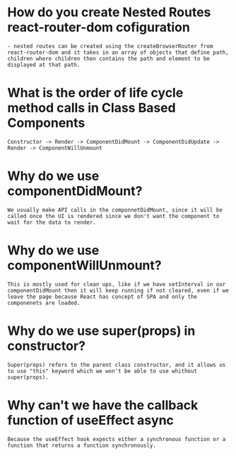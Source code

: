 # How do you create Nested Routes react-router-dom cofiguration

    - nested routes can be created using the createBrowserRouter from react-router-dom and it takes in an array of objects that define path, children where children then contains the path and element to be displayed at that path.

# What is the order of life cycle method calls in Class Based Components

    Constructor -> Render -> ComponentDidMount -> ComponentDidUpdate -> Render -> ComponentWillUnmount

# Why do we use componentDidMount?

    We usually make API calls in the componnetDidMount, since it will be called once the UI is rendered since we don't want the component to wait for the data to render.

# Why do we use componentWillUnmount?

    This is mostly used for clean ups, like if we have setInterval in our componentDidMount then it will keep running if not cleared, even if we leave the page because React has concept of SPA and only the componenets are loaded.

# Why do we use super(props) in constructor?

    Super(props) refers to the parent class constructor, and it allows us to use "this" keyword which we won't be able to use whithout super(props).

# Why can't we have the callback function of useEffect async

    Because the useEffect hook expects either a synchronous function or a function that returns a function synchronously.
